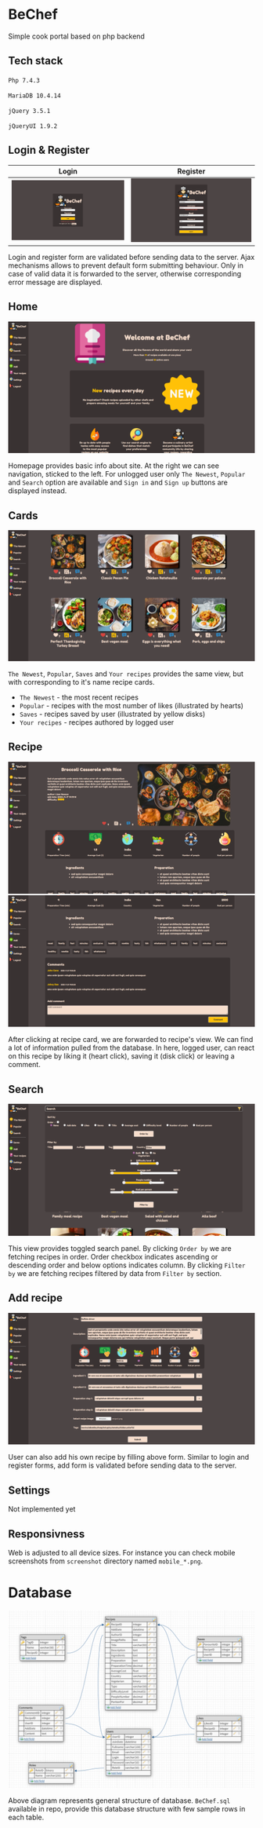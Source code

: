# BeChef

Simple cook portal based on php backend

## Tech stack

`Php 7.4.3`

`MariaDB 10.4.14`

`jQuery 3.5.1`

`jQueryUI 1.9.2`

## Login & Register

Login            |  Register
:-------------------------:|:-------------------------:
![login](screenshots/login.png)   |  ![register](screenshots/register.png) 

Login and register form are validated before sending data to the server. Ajax mechanisms allows to prevent default form submitting behaviour. Only in case of valid data it is forwarded to the server, otherwise corresponding error message are displayed.

## Home

![home](screenshots/home.png)

Homepage provides basic info about site. At the right we can see navigation, sticked to the left. For unlogged user only `The Newest`, `Popular` and `Search` option are available and `Sign in` and `Sign up` buttons are displayed instead.

## Cards

![home](screenshots/cards.png)

`The Newest`, `Popular`, `Saves` and `Your recipes` provides the same view, but with corresponding to it's name recipe cards.
- `The Newest` - the most recent recipes
- `Popular` - recipes with the most number of likes (illustrated by hearts)
- `Saves` - recipes saved by user (illustrated by yellow disks)
- `Your recipes` - recipes authored by logged user

## Recipe

![recipe1](screenshots/recipe1.png)
![recipe2](screenshots/recipe2.png)

After clicking at recipe card, we are forwarded to recipe's view. We can find a lot of information pulled from the database. In here, logged user, can react on this recipe by liking it (heart click), saving it (disk click) or leaving a comment.

## Search

![search](screenshots/search.png)

This view provides toggled search panel. By clicking `Order by` we are fetching recipes in order. Order checkbox indicates ascending or descending order and below options indicates column.
By clicking `Filter by` we are fetching recipes filtered by data from `Filter by` section.

## Add recipe

![add](screenshots/add.png)

User can also add his own recipe by filling above form. Similar to login and register forms, add form is validated before sending data to the server.

## Settings

Not implemented yet

## Responsivness

Web is adjusted to all device sizes. For instance you can check mobile screenshots from `screenshot` directory named `mobile_*.png`.

# Database

![add](screenshots/db.png)

Above diagram represents general structure of database. `BeChef.sql` available in repo, provide this database structure with few sample rows in each table.
